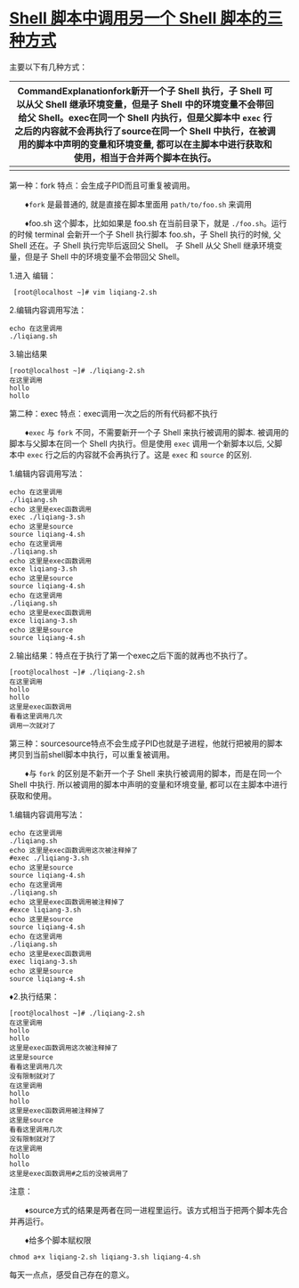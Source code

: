 # [Shell 脚本中调用另一个 Shell 脚本的三种方式](https://www.cnblogs.com/insane-Mr-Li/p/9095668.html)



主要以下有几种方式：

| CommandExplanationfork新开一个子 Shell 执行，子 Shell 可以从父 Shell 继承环境变量，但是子 Shell 中的环境变量不会带回给父 Shell。exec在同一个 Shell 内执行，但是父脚本中 `exec` 行之后的内容就不会再执行了source在同一个 Shell 中执行，在被调用的脚本中声明的变量和环境变量, 都可以在主脚本中进行获取和使用，相当于合并两个脚本在执行。 |      |
| ------------------------------------------------------------ | ---- |
|                                                              |      |

 

 

 

 

 

第一种：fork 特点：会生成子PID而且可重复被调用。

　　♦`fork` 是最普通的, 就是直接在脚本里面用 `path/to/foo.sh` 来调用 

　　♦foo.sh 这个脚本，比如如果是 foo.sh 在当前目录下，就是 `./foo.sh`。运行的时候 terminal 会新开一个子 Shell 执行脚本 foo.sh，子 Shell 执行的时候, 父 Shell 还在。子 Shell 执行完毕后返回父 Shell。 子 Shell 从父 Shell 继承环境变量，但是子 Shell 中的环境变量不会带回父 Shell。

1.进入 编辑：

```
 [root@localhost ~]# vim liqiang-2.sh
```

2.编辑内容调用写法：

```
echo 在这里调用
./liqiang.sh
```

3.输出结果

```
[root@localhost ~]# ./liqiang-2.sh
在这里调用
hollo
hollo
```

第二种：exec 特点：exec调用一次之后的所有代码都不执行

　　♦`exec` 与 `fork` 不同，不需要新开一个子 Shell 来执行被调用的脚本. 被调用的脚本与父脚本在同一个 Shell 内执行。但是使用 `exec` 调用一个新脚本以后, 父脚本中 `exec` 行之后的内容就不会再执行了。这是 `exec` 和 `source` 的区别.

1.编辑内容调用写法：



```
echo 在这里调用 
./liqiang.sh
echo 这里是exec函数调用
exec ./liqiang-3.sh
echo 这里是source
source liqiang-4.sh
echo 在这里调用
./liqiang.sh
echo 这里是exec函数调用
exce liqiang-3.sh
echo 这里是source
source liqiang-4.sh
echo 在这里调用
./liqiang.sh
echo 这里是exec函数调用
exce liqiang-3.sh
echo 这里是source
source liqiang-4.sh
```



2.输出结果：特点在于执行了第一个exec之后下面的就再也不执行了。 



```
[root@localhost ~]# ./liqiang-2.sh
在这里调用
hollo
hollo
这里是exec函数调用
看看这里调用几次
调用一次就对了
```



第三种：sourcesource特点不会生成子PID也就是子进程，他就行把被用的脚本拷贝到当前shell脚本中执行，可以重复被调用。

　　♦与 `fork` 的区别是不新开一个子 Shell 来执行被调用的脚本，而是在同一个 Shell 中执行. 所以被调用的脚本中声明的变量和环境变量, 都可以在主脚本中进行获取和使用。

1.编辑内容调用写法：



```
echo 在这里调用
./liqiang.sh
echo 这里是exec函数调用这次被注释掉了
#exec ./liqiang-3.sh
echo 这里是source
source liqiang-4.sh
echo 在这里调用
./liqiang.sh
echo 这里是exec函数调用被注释掉了
#exce liqiang-3.sh
echo 这里是source
source liqiang-4.sh
echo 在这里调用
./liqiang.sh
echo 这里是exec函数调用
exec liqiang-3.sh
echo 这里是source
source liqiang-4.sh 
```



♦2.执行结果：



```
[root@localhost ~]# ./liqiang-2.sh
在这里调用
hollo
hollo
这里是exec函数调用这次被注释掉了
这里是source
看看这里调用几次
没有限制就对了
在这里调用
hollo
hollo
这里是exec函数调用被注释掉了
这里是source
看看这里调用几次
没有限制就对了
在这里调用
hollo
hollo
这里是exec函数调用#之后的没被调用了
```



注意：

　　♦source方式的结果是两者在同一进程里运行。该方式相当于把两个脚本先合并再运行。

　　♦给多个脚本赋权限

```
chmod a+x liqiang-2.sh liqiang-3.sh liqiang-4.sh
```

 

每天一点点，感受自己存在的意义。